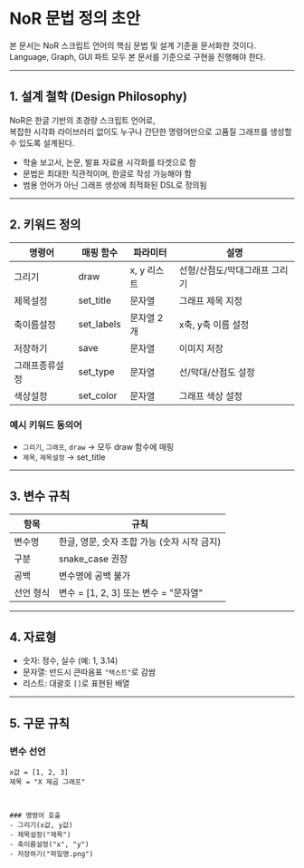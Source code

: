 # NoR 문법 정의 초안

본 문서는 NoR 스크립트 언어의 핵심 문법 및 설계 기준을 문서화한 것이다.  
Language, Graph, GUI 파트 모두 본 문서를 기준으로 구현을 진행해야 한다.

---

## 1. 설계 철학 (Design Philosophy)

NoR은 한글 기반의 초경량 스크립트 언어로,  
복잡한 시각화 라이브러리 없이도 누구나 간단한 명령어만으로 고품질 그래프를 생성할 수 있도록 설계된다.

- 학술 보고서, 논문, 발표 자료용 시각화를 타겟으로 함
- 문법은 최대한 직관적이며, 한글로 작성 가능해야 함
- 범용 언어가 아닌 그래프 생성에 최적화된 DSL로 정의됨

---

## 2. 키워드 정의

| 명령어 | 매핑 함수 | 파라미터 | 설명 |
|--------|-----------|-----------|------|
| 그리기 | draw | x, y 리스트 | 선형/산점도/막대그래프 그리기 |
| 제목설정 | set_title | 문자열 | 그래프 제목 지정 |
| 축이름설정 | set_labels | 문자열 2개 | x축, y축 이름 설정 |
| 저장하기 | save | 문자열 | 이미지 저장 |
| 그래프종류설정 | set_type | 문자열 | 선/막대/산점도 설정 |
| 색상설정 | set_color | 문자열 | 그래프 색상 설정 |

### 예시 키워드 동의어

- `그리기`, `그래프`, `draw` → 모두 draw 함수에 매핑
- `제목`, `제목설정` → set_title

---

## 3. 변수 규칙

| 항목 | 규칙 |
|------|------|
| 변수명 | 한글, 영문, 숫자 조합 가능 (숫자 시작 금지) |
| 구분 | snake_case 권장 |
| 공백 | 변수명에 공백 불가 |
| 선언 형식 | 변수 = [1, 2, 3] 또는 변수 = "문자열" |

---

## 4. 자료형

- 숫자: 정수, 실수 (예: 1, 3.14)
- 문자열: 반드시 큰따옴표 `"텍스트"`로 감쌈
- 리스트: 대괄호 `[]`로 표현된 배열

---

## 5. 구문 규칙

### 변수 선언

```text
x값 = [1, 2, 3]
제목 = "X 제곱 그래프"



### 명령어 호출
- 그리기(x값, y값)
- 제목설정("제목")
- 축이름설정("x", "y")
- 저장하기("파일명.png")
